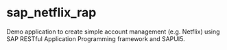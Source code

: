 # sap_netflix_rap
Demo application to create simple account management (e.g. Netflix) using SAP RESTful Application Programming framework and SAPUI5. 
